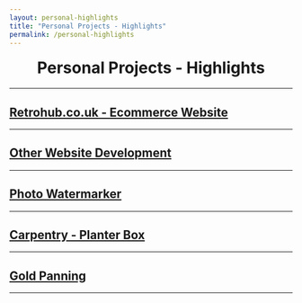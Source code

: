 ```yaml
---
layout: personal-highlights
title: "Personal Projects - Highlights"
permalink: /personal-highlights
---
```


<h1 style="text-align:center;margin-top:20px;">Personal Projects - Highlights</h1>
<hr>
<div class="row">

<h2><a href="#">Retrohub.co.uk - Ecommerce Website</a></h2>
<hr>
</div>

<div class="row">
  
<h2><a href="#">Other Website Development</a></h2>
<hr>
</div>

<div class="row">
  
<h2><a href="#">Photo Watermarker</a></h2>
<hr>
</div>
<div class="row">
  
<h2><a href="#">Carpentry - Planter Box</a></h2>
<hr>
</div>

<div class="row">
  
<h2><a href="#">Gold Panning</a></h2>
<hr>
</div>


